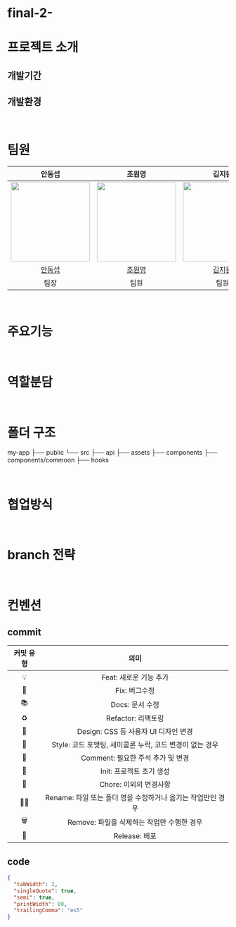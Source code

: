 # final-2-

# 프로젝트 소개

## 개발기간

## 개발환경

<br />

# 팀원

|안동섭|조원영|김지원|박지은|
| :---: | :---: | :---: | :---: |
| <img width="180" alt="" src=""> | <img width="180" alt="" src=""> | <img width="180" alt="" src=""> | <img width="180" alt="" src=""> |
| [안동섭](https://github.com/D-Sup) | [조원영](https://github.com/JoWonYeong) | [김지원](https://github.com/jiwon6635) | [박지은](https://github.com/Eunnnnnnnn) |
| 팀장 | 팀원 | 팀원 | 팀원 |

<br />

# 주요기능

<br />

# 역할분담

<br />

# 폴더 구조 

my-app
├── public
└── src
  ├── api
  ├── assets
  ├── components
  ├── components/commoon
  ├── hooks

<br />

# 협업방식

<br />

# branch 전략

<br />

# 컨벤션

## commit

| 커밋 유형 | 의미 |
| :---: | :---: |
| 💡 | Feat: 새로운 기능 추가 |
| 🐛 | Fix: 버그수정 |
| 📚 | Docs: 문서 수정 |
| ♻️ | Refactor: 리팩토링 |
| 🎨 | Design: CSS 등 사용자 UI 디자인 변경 |
| 💄 | Style: 코드 포맷팅, 세미콜론 누락, 코드 변경이 없는 경우 |
| 💬 | Comment: 필요한 주석 추가 및 변경 |
| 🌱 | Init: 프로젝트 초기 생성 |
| 🐾 | Chore: 이외의 변경사항 |
| ✍🏻 | Rename: 파일 또는 폴더 명을 수정하거나 옮기는 작업만인 경우 |
| 🗑️ | Remove: 파일을 삭제하는 작업만 수행한 경우 |
| 🚀 | Release: 배포 |

## code

```json
{
  "tabWidth": 2,
  "singleQuote": true,
  "semi": true,
  "printWidth": 80,
  "trailingComma": "es5"
}
```
